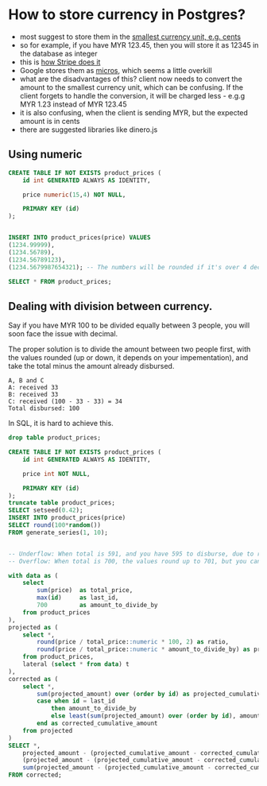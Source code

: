 # How to store currency in Postgres?


- most suggest to store them in the [smallest currency unit, e.g. cents](https://news.ycombinator.com/item?id=20575702)
- so for example, if you have MYR 123.45, then you will store it as 12345 in the database as integer
- this is [how Stripe does it](https://stripe.com/docs/api/charges/object#charge_object-amount)
- Google stores them as [micros](https://developers.google.com/standard-payments/reference/glossary#micros), which seems a little overkill
- what are the disadvantages of this? client now needs to convert the amount to the smallest currency unit, which can be confusing. If the client forgets to handle the conversion, it will be charged less - e.g.g MYR 1.23 instead of MYR 123.45
- it is also confusing, when the client is sending MYR, but the expected amount is in cents
- there are suggested libraries like dinero.js


## Using numeric

```sql
CREATE TABLE IF NOT EXISTS product_prices (
	id int GENERATED ALWAYS AS IDENTITY,

	price numeric(15,4) NOT NULL,

	PRIMARY KEY (id)
);


INSERT INTO product_prices(price) VALUES
(1234.99999),
(1234.56789),
(1234.56789123),
(1234.5679987654321); -- The numbers will be rounded if it's over 4 decimal places.

SELECT * FROM product_prices;
```

## Dealing with division between currency.


Say if you have MYR 100 to be divided equally between 3 people, you will soon face the issue with decimal.

The proper solution is to divide the amount between two people first, with the values rounded (up or down, it depends on your impementation), and take  the total minus the amount already disbursed.

```
A, B and C
A: received 33
B: received 33
C: received (100 - 33 - 33) = 34
Total disbursed: 100
```

In SQL, it is hard to achieve this.

```sql
drop table product_prices;

CREATE TABLE IF NOT EXISTS product_prices (
	id int GENERATED ALWAYS AS IDENTITY,

	price int NOT NULL,

	PRIMARY KEY (id)
);
truncate table product_prices;
SELECT setseed(0.42);
INSERT INTO product_prices(price)
SELECT round(100*random())
FROM generate_series(1, 10);


-- Underflow: When total is 591, and you have 595 to disburse, due to rounding, only 593 is disbursed.
-- Overflow: When total is 700, the values round up to 701, but you can only disburse 700.

with data as (
	select
		sum(price) 	as total_price,
		max(id) 	as last_id,
		700  		as amount_to_divide_by
	from product_prices
),
projected as (
	select *,
		round(price / total_price::numeric * 100, 2) as ratio,
		round(price / total_price::numeric * amount_to_divide_by) as projected_amount
	from product_prices,
	lateral (select * from data) t
),
corrected as (
	select *,
		sum(projected_amount) over (order by id) as projected_cumulative_amount,
		case when id = last_id
			then amount_to_divide_by
			else least(sum(projected_amount) over (order by id), amount_to_divide_by)
		end as corrected_cumulative_amount
	from projected
)
SELECT *,
	projected_amount - (projected_cumulative_amount - corrected_cumulative_amount) as distributed,
	(projected_amount - (projected_cumulative_amount - corrected_cumulative_amount)) - price as gain,
	sum(projected_amount - (projected_cumulative_amount - corrected_cumulative_amount)) over (order by id) as cumulative_distributed
FROM corrected;
```
